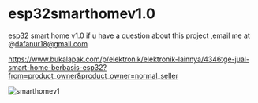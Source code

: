 # esp32smarthomev1.0
esp32 smart home v1.0 
if u have a question about this project ,email me at @dafanur18@gmail.com

https://www.bukalapak.com/p/elektronik/elektronik-lainnya/4346tge-jual-smart-home-berbasis-esp32?from=product_owner&product_owner=normal_seller

![smarthomev1](https://user-images.githubusercontent.com/75739124/103281658-fb84ac00-4a05-11eb-8887-a884c2d49afb.jpeg)
